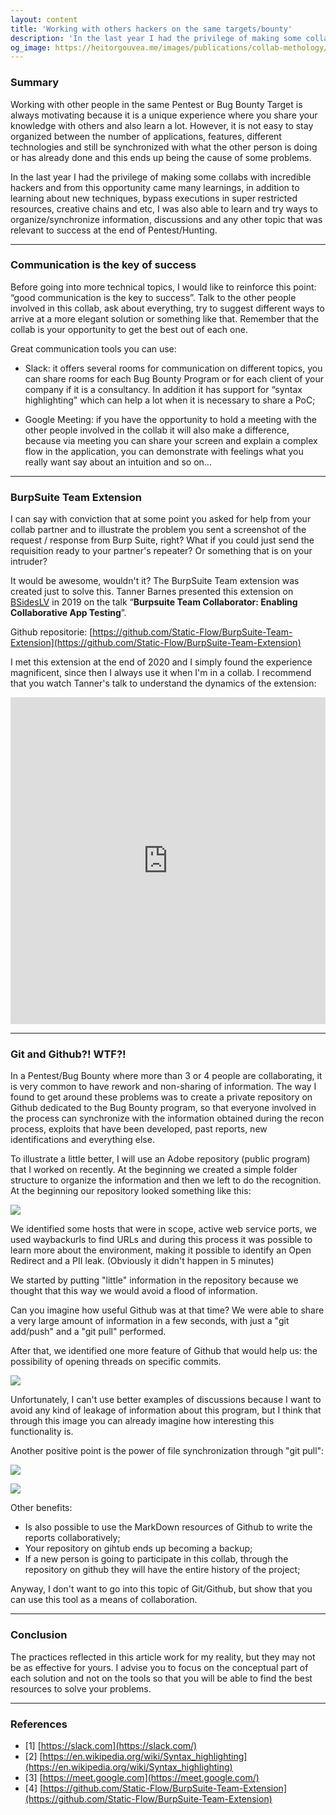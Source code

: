 ```yaml
---
layout: content
title: 'Working with others hackers on the same targets/bounty'
description: 'In the last year I had the privilege of making some collabs with incredible hackers and from this opportunity came many learnings, in addition to learning about new techniques, bypass executions in super restricted resources, creative chains and etc, I was also able to learn and try ways to organize/synchronize information, discussions and any other topic that was relevant to success at the end of Pentest/Hunting'
og_image: https://heitorgouvea.me/images/publications/collab-methology/commits.png
---
```


### Summary

Working with other people in the same Pentest or Bug Bounty Target is always motivating because it is a unique experience where you share your knowledge with others and also learn a lot. However, it is not easy to stay organized between the number of applications, features, different technologies and still be synchronized with what the other person is doing or has already done and this ends up being the cause of some problems.

In the last year I had the privilege of making some collabs with incredible hackers and from this opportunity came many learnings, in addition to learning about new techniques, bypass executions in super restricted resources, creative chains and etc, I was also able to learn and try ways to organize/synchronize information, discussions and any other topic that was relevant to success at the end of Pentest/Hunting.

---

### Communication is the key of success

Before going into more technical topics, I would like to reinforce this point: “good communication is the key to success”. Talk to the other people involved in this collab, ask about everything, try to suggest different ways to arrive at a more elegant solution or something like that. Remember that the collab is your opportunity to get the best out of each one.

Great communication tools you can use:

- Slack: it offers several rooms for communication on different topics, you can share rooms for each Bug Bounty Program or for each client of your company if it is a consultancy. In addition it has support for “syntax highlighting" which can help a lot when it is necessary to share a PoC;

- Google Meeting: if you have the opportunity to hold a meeting with the other people involved in the collab it will also make a difference, because via meeting you can share your screen and explain a complex flow in the application, you can demonstrate with feelings what you really want say about an intuition and so on...

---

### BurpSuite Team Extension

I can say with conviction that at some point you asked for help from your collab partner and to illustrate the problem you sent a screenshot of the request / response from Burp Suite, right? What if you could just send the requisition ready to your partner's repeater? Or something that is on your intruder?

It would be awesome, wouldn't it? The BurpSuite Team extension was created just to solve this. Tanner Barnes presented this extension on [BSidesLV](https://www.youtube.com/channel/UCpNGmljppAJbTIA5Msms1Pw) in 2019 on the talk “**Burpsuite Team Collaborator: Enabling Collaborative App Testing**”.

Github repositorie: [https://github.com/Static-Flow/BurpSuite-Team-Extension](https://github.com/Static-Flow/BurpSuite-Team-Extension)

I met this extension at the end of 2020 and I simply found the experience magnificent, since then I always use it when I'm in a collab. I recommend that you watch Tanner's talk to understand the dynamics of the extension:

<iframe width="100%" height="523" src="https://www.youtube.com/embed/OvMdwRQSSe0" frameborder="0" allow="accelerometer; autoplay; clipboard-write; encrypted-media; gyroscope; picture-in-picture" allowfullscreen></iframe>

---

### Git and Github?! WTF?!

In a Pentest/Bug Bounty where more than 3 or 4 people are collaborating, it is very common to have rework and non-sharing of information. The way I found to get around these problems was to create a private repository on Github dedicated to the Bug Bounty program, so that everyone involved in the process can synchronize with the information obtained during the recon process, exploits that have been developed, past reports, new identifications and everything else.

To illustrate a little better, I will use an Adobe repository (public program) that I worked on recently. At the beginning we created a simple folder structure to organize the information and then we left to do the recognition. At the beginning our repository looked something like this:

![](/images/publications/collab-methology/tree.png)

We identified some hosts that were in scope, active web service ports, we used waybackurls to find URLs and during this process it was possible to learn more about the environment, making it possible to identify an Open Redirect and a PII leak. (Obviously it didn't happen in 5 minutes)

We started by putting "little" information in the repository because we thought that this way we would avoid a flood of information.

Can you imagine how useful Github was at that time? We were able to share a very large amount of information in a few seconds, with just a "git add/push" and a "git pull" performed.

After that, we identified one more feature of Github that would help us: the possibility of opening threads on specific commits.

![](/images/publications/collab-methology/commits.png)

Unfortunately, I can't use better examples of discussions because I want to avoid any kind of leakage of information about this program, but I think that through this image you can already imagine how interesting this functionality is.

Another positive point is the power of file synchronization through "git pull":

![](/images/publications/collab-methology/github-feed.png)

![](/images/publications/collab-methology/git-pull.png)

Other benefits:
  - Is also possible to use the MarkDown resources of Github to write the reports collaboratively;
  - Your repository on gihtub ends up becoming a backup;
  - If a new person is going to participate in this collab, through the repository on github they will have the entire history of the project;

Anyway, I don't want to go into this topic of Git/Github, but show that you can use this tool as a means of collaboration.

---

### Conclusion

The practices reflected in this article work for my reality, but they may not be as effective for yours. I advise you to focus on the conceptual part of each solution and not on the tools so that you will be able to find the best resources to solve your problems.

---

### References

- [1] [https://slack.com](https://slack.com/)
- [2] [https://en.wikipedia.org/wiki/Syntax_highlighting](https://en.wikipedia.org/wiki/Syntax_highlighting)
- [3] [https://meet.google.com](https://meet.google.com/)
- [4] [https://github.com/Static-Flow/BurpSuite-Team-Extension](https://github.com/Static-Flow/BurpSuite-Team-Extension)